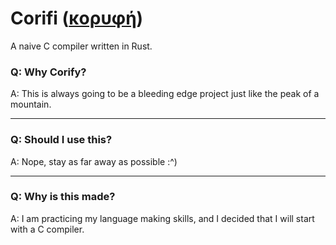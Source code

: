 # Corifi ([κορυφή](https://en.wiktionary.org/wiki/%CE%BA%CE%BF%CF%81%CF%85%CF%86%CE%AE))

A naive C compiler written in Rust.

### Q: Why Corify?
A: This is always going to be a bleeding edge project just like the peak of a mountain.

---

### Q: Should I use this?
A: Nope, stay as far away as possible :^)

---

### Q: Why is this made?
A: I am practicing my language making skills, and I decided that I will start with a C compiler.

